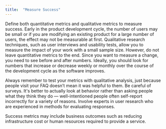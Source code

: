 ```yaml
---
title:  "Measure Success"
---
```

Define both quantitative metrics and qualitative metrics to measure success. Early in the product development cycle, the number of users may be small or if you are modifying an existing product for a large number of users, the effect may not be measurable at first. Qualitative research techniques, such as user interviews and usability tests, allow you to measure the impact of your work with a small sample size. However, do not leave quantitative metrics to the end. Since you want to measure a change, you need to see before and after numbers. Ideally, you should look for numbers that increase or decrease weekly or monthly over the course of the development cycle as the software improves.

Always remember to test your metrics with qualitative analysis, just because people visit your FAQ doesn’t mean it was helpful to them. Be careful of surveys. It's better to actually look at behavior rather than asking people what they think they do — well-intentioned people often self-report incorrectly for a variety of reasons. Involve experts in user research who are experienced in methods for evaluating responses.

Success metrics may include business outcomes such as reducing infrastructure cost or human resources required to provide a service.

